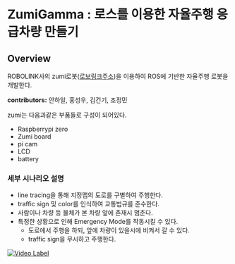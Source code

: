 ZumiGamma : 로스를 이용한 자율주행 응급차량 만들기
==================

## Overview

  ROBOLINK사의 zumi로봇([로보링크주소](https://github.com/leggedrobotics/darknet_ros))을 이용하여 ROS에 기반한 자율주행 로봇을 개발한다.
  
  **contributors:** 안하일, 홍성우, 김건기, 조정민

  zumi는 다음과같은 부품들로 구성이 되어있다.  

- Raspberrypi zero  
- Zumi board  
- pi cam  
- LCD  
- battery

### 세부 시나리오 설명

- line tracing을 통해 지정맵의 도로를 구별하여 주행한다.
- traffic sign 및 color를 인식하여 교통법규를 준수한다.
- 사람이나 차량 등 물체가 본 차량 앞에 존재시 멈춘다.
- 특정한 상황으로 인해 Emergency Mode를 작동시킬 수 있다.
  - 도로에서 주행을 하되, 앞에 차량이 있을시에 비켜서 갈 수 있다.
  - traffic sign을 무시하고 주행한다.

[![Video Label](http://img.youtube.com/vi/u1tr6ZiykoM/0.jpg)](https://youtu.be/u1tr6ZiykoM)
